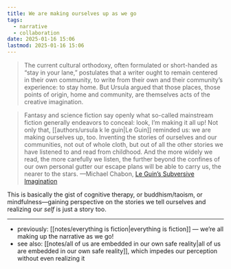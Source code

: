 ```yaml
---
title: We are making ourselves up as we go
tags:
  - narrative
  - collaboration
date: 2025-01-16 15:06
lastmod: 2025-01-16 15:06
---
```

 > The current cultural orthodoxy, often formulated or short-handed as “stay in your lane,” postulates that a writer ought to remain centered in their own community, to write from their own and their community’s experience: to stay home. But Ursula argued that those places, those points of origin, home and community, are themselves acts of the creative imagination. 

> Fantasy and science fiction say openly what so-called mainstream fiction generally endeavors to conceal: look, I’m making it all up! Not only that, [[authors/ursula k le guin|Le Guin]] reminded us: we are making ourselves up, too. Inventing the stories of ourselves and our communities, not out of whole cloth, but out of all the other stories we have listened to and read from childhood. And the more widely we read, the more carefully we listen, the further beyond the confines of our own personal gutter our escape plans will be able to carry us, the nearer to the stars. —Michael Chabon, [Le Guin’s Subversive Imagination](https://www.theparisreview.org/blog/2019/11/20/leguins-subversive-imagination/)

This is basically the gist of cognitive therapy, or buddhism/taoism, or mindfulness—gaining perspective on the stories we tell ourselves and realizing our *self* is just a story too.

---
- previously: [[notes/everything is fiction|everything is fiction]] — we’re all making up the narrative as we go!
- see also: [[notes/all of us are embedded in our own safe reality|all of us are embedded in our own safe reality]], which impedes our perception without even realizing it
